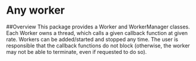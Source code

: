 # Any worker

##Overview
This package provides a Worker and WorkerManager classes. Each Worker owns a thread, which calls a given callback function at given rate. Workers can be added/started and stopped any time. 
The user is responsible that the callback functions do not block (otherwise, the worker may not be able to terminate, even if requested to do so).
